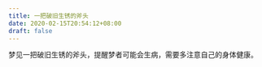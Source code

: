 ```yaml
---
title: 一把破旧生锈的斧头
date: 2020-02-15T20:54:12+08:00
draft: false
---
```


梦见一把破旧生锈的斧头，提醒梦者可能会生病，需要多注意自己的身体健康。